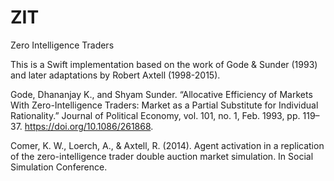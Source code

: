 # ZIT
Zero Intelligence Traders

This is a Swift implementation based on the work of Gode & Sunder (1993) and later adaptations by Robert Axtell (1998-2015).

Gode, Dhananjay K., and Shyam Sunder. “Allocative Efficiency of Markets With Zero-Intelligence Traders: Market as a Partial Substitute for Individual Rationality.” Journal of Political Economy, vol. 101, no. 1, Feb. 1993, pp. 119–37. https://doi.org/10.1086/261868.

Comer, K. W., Loerch, A., & Axtell, R. (2014). Agent activation in a replication of the zero-intelligence trader double auction market simulation. In Social Simulation Conference.

